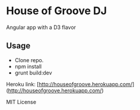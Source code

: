 # House of Groove DJ

Angular app with a D3 flavor

## Usage

- Clone repo.
- npm install
- grunt build:dev

Heroku link: [http://houseofgroove.herokuapp.com/] (http://houseofgroove.herokuapp.com/)

MIT License
